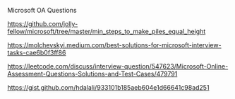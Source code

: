 Microsoft OA Questions


https://github.com/jolly-fellow/microsoft/tree/master/min_steps_to_make_piles_equal_height


https://molchevskyi.medium.com/best-solutions-for-microsoft-interview-tasks-cae6b0f3ff86

https://leetcode.com/discuss/interview-question/547623/Microsoft-Online-Assessment-Questions-Solutions-and-Test-Cases/479791

https://gist.github.com/hdalali/933101b185aeb604e1d66641c98ad251


